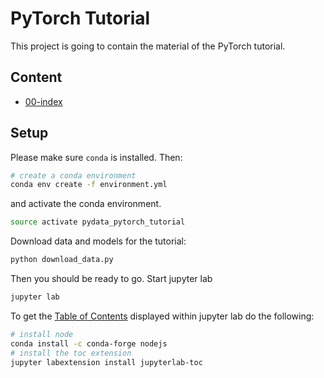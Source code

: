 PyTorch Tutorial
================

This project is going to contain the material of the PyTorch tutorial.

Content
-------
- [00-index](notebooks/00_index.ipynb)


Setup
-----

Please make sure `conda` is installed.
Then:
```bash
# create a conda environment
conda env create -f environment.yml
```
and activate the conda environment.
```bash
source activate pydata_pytorch_tutorial
```

Download data and models for the tutorial:
```bash
python download_data.py
```
Then you should be ready to go.
Start jupyter lab
```bash
jupyter lab
```


To get the [Table of Contents](https://github.com/ian-r-rose/jupyterlab-toc)
displayed within jupyter lab do the following:
```bash
# install node
conda install -c conda-forge nodejs
# install the toc extension
jupyter labextension install jupyterlab-toc
```
